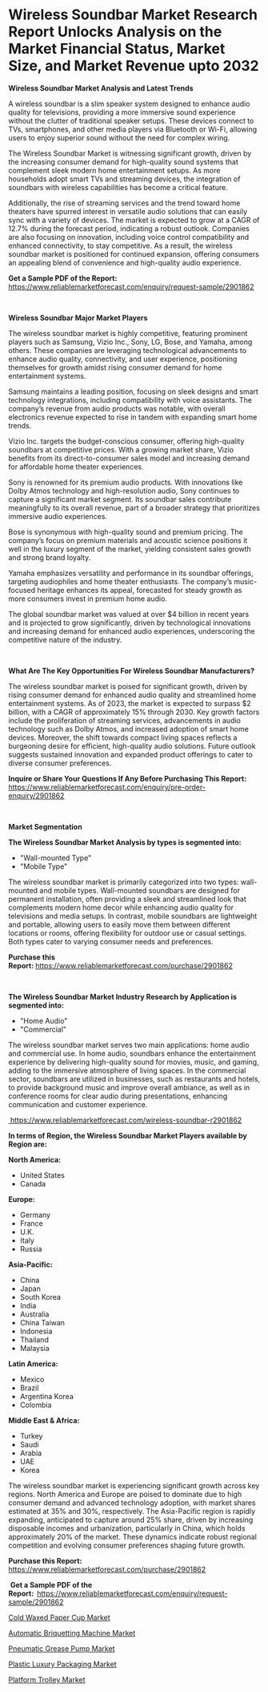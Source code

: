<p><h1>Wireless Soundbar Market Research Report Unlocks Analysis on the Market Financial Status, Market Size, and Market Revenue upto 2032</h1></p><p><strong>Wireless Soundbar Market Analysis and Latest Trends</strong></p>
<p><p>A wireless soundbar is a slim speaker system designed to enhance audio quality for televisions, providing a more immersive sound experience without the clutter of traditional speaker setups. These devices connect to TVs, smartphones, and other media players via Bluetooth or Wi-Fi, allowing users to enjoy superior sound without the need for complex wiring.</p><p>The Wireless Soundbar Market is witnessing significant growth, driven by the increasing consumer demand for high-quality sound systems that complement sleek modern home entertainment setups. As more households adopt smart TVs and streaming devices, the integration of soundbars with wireless capabilities has become a critical feature. </p><p>Additionally, the rise of streaming services and the trend toward home theaters have spurred interest in versatile audio solutions that can easily sync with a variety of devices. The market is expected to grow at a CAGR of 12.7% during the forecast period, indicating a robust outlook. Companies are also focusing on innovation, including voice control compatibility and enhanced connectivity, to stay competitive. As a result, the wireless soundbar market is positioned for continued expansion, offering consumers an appealing blend of convenience and high-quality audio experience.</p></p>
<p><strong>Get a Sample PDF of the Report:&nbsp;</strong> <a href="https://www.reliablemarketforecast.com/enquiry/request-sample/2901862?utm_campaign=1130&utm_medium=2&utm_source=Github&utm_content=ia&utm_term=16032025&utm_id=wireless-soundbar">https://www.reliablemarketforecast.com/enquiry/request-sample/2901862</a></p>
<p>&nbsp;</p>
<p><strong>Wireless Soundbar Major Market Players</strong></p>
<p><p>The wireless soundbar market is highly competitive, featuring prominent players such as Samsung, Vizio Inc., Sony, LG, Bose, and Yamaha, among others. These companies are leveraging technological advancements to enhance audio quality, connectivity, and user experience, positioning themselves for growth amidst rising consumer demand for home entertainment systems.</p><p>Samsung maintains a leading position, focusing on sleek designs and smart technology integrations, including compatibility with voice assistants. The company’s revenue from audio products was notable, with overall electronics revenue expected to rise in tandem with expanding smart home trends.</p><p>Vizio Inc. targets the budget-conscious consumer, offering high-quality soundbars at competitive prices. With a growing market share, Vizio benefits from its direct-to-consumer sales model and increasing demand for affordable home theater experiences.</p><p>Sony is renowned for its premium audio products. With innovations like Dolby Atmos technology and high-resolution audio, Sony continues to capture a significant market segment. Its soundbar sales contribute meaningfully to its overall revenue, part of a broader strategy that prioritizes immersive audio experiences.</p><p>Bose is synonymous with high-quality sound and premium pricing. The company’s focus on premium materials and acoustic science positions it well in the luxury segment of the market, yielding consistent sales growth and strong brand loyalty.</p><p>Yamaha emphasizes versatility and performance in its soundbar offerings, targeting audiophiles and home theater enthusiasts. The company’s music-focused heritage enhances its appeal, forecasted for steady growth as more consumers invest in premium home audio.</p><p>The global soundbar market was valued at over $4 billion in recent years and is projected to grow significantly, driven by technological innovations and increasing demand for enhanced audio experiences, underscoring the competitive nature of the industry.</p></p>
<p>&nbsp;</p>
<p><strong>What Are The Key Opportunities For Wireless Soundbar Manufacturers?</strong></p>
<p><p>The wireless soundbar market is poised for significant growth, driven by rising consumer demand for enhanced audio quality and streamlined home entertainment systems. As of 2023, the market is expected to surpass $2 billion, with a CAGR of approximately 15% through 2030. Key growth factors include the proliferation of streaming services, advancements in audio technology such as Dolby Atmos, and increased adoption of smart home devices. Moreover, the shift towards compact living spaces reflects a burgeoning desire for efficient, high-quality audio solutions. Future outlook suggests sustained innovation and expanded product offerings to cater to diverse consumer preferences.</p></p>
<p><strong>Inquire or Share Your Questions If Any Before Purchasing This Report:</strong> <a href="https://www.reliablemarketforecast.com/enquiry/pre-order-enquiry/2901862?utm_campaign=1130&utm_medium=2&utm_source=Github&utm_content=ia&utm_term=16032025&utm_id=wireless-soundbar">https://www.reliablemarketforecast.com/enquiry/pre-order-enquiry/2901862</a></p>
<p>&nbsp;</p>
<p><strong>Market Segmentation</strong></p>
<p><strong>The Wireless Soundbar Market Analysis by types is segmented into:</strong></p>
<p><ul><li>"Wall-mounted Type"</li><li>"Mobile Type"</li></ul></p>
<p><p>The wireless soundbar market is primarily categorized into two types: wall-mounted and mobile types. Wall-mounted soundbars are designed for permanent installation, often providing a sleek and streamlined look that complements modern home decor while enhancing audio quality for televisions and media setups. In contrast, mobile soundbars are lightweight and portable, allowing users to easily move them between different locations or rooms, offering flexibility for outdoor use or casual settings. Both types cater to varying consumer needs and preferences.</p></p>
<p><strong>Purchase this Report:&nbsp;</strong><a href="https://www.reliablemarketforecast.com/purchase/2901862?utm_campaign=1130&utm_medium=2&utm_source=Github&utm_content=ia&utm_term=16032025&utm_id=wireless-soundbar">https://www.reliablemarketforecast.com/purchase/2901862</a></p>
<p>&nbsp;</p>
<p><strong>The Wireless Soundbar Market Industry Research by Application is segmented into:</strong></p>
<p><ul><li>"Home Audio"</li><li>"Commercial"</li></ul></p>
<p><p>The wireless soundbar market serves two main applications: home audio and commercial use. In home audio, soundbars enhance the entertainment experience by delivering high-quality sound for movies, music, and gaming, adding to the immersive atmosphere of living spaces. In the commercial sector, soundbars are utilized in businesses, such as restaurants and hotels, to provide background music and improve overall ambiance, as well as in conference rooms for clear audio during presentations, enhancing communication and customer experience.</p></p>
<p><a href="https://www.reliablemarketforecast.com/wireless-soundbar-r2901862?utm_campaign=1130&utm_medium=2&utm_source=Github&utm_content=ia&utm_term=16032025&utm_id=wireless-soundbar">&nbsp;https://www.reliablemarketforecast.com/wireless-soundbar-r2901862</a></p>
<p><strong>In terms of Region, the Wireless Soundbar Market Players available by Region are:</strong></p>
<p>
    <p> <strong> North America: </strong>
        <ul>
            <li>United States</li>
            <li>Canada</li>
        </ul>
        </p> 
    <p> <strong> Europe: </strong>
        <ul>
            <li>Germany</li>
            <li>France</li>
            <li>U.K.</li>
            <li>Italy</li>
            <li>Russia</li>
        </ul>
        </p> 
    <p> <strong> Asia-Pacific: </strong>
        <ul>
            <li>China</li>
            <li>Japan</li>
            <li>South Korea</li>
            <li>India</li>
            <li>Australia</li>
            <li>China Taiwan</li>
            <li>Indonesia</li>
            <li>Thailand</li>
            <li>Malaysia</li>
        </ul>
        </p> 
    <p> <strong> Latin America: </strong>
        <ul>
            <li>Mexico</li>
            <li>Brazil</li>
            <li>Argentina Korea</li>
            <li>Colombia</li>
        </ul>
        </p> 
    <p> <strong> Middle East & Africa: </strong>
        <ul>
            <li>Turkey</li>
            <li>Saudi</li>
            <li>Arabia</li>
            <li>UAE</li>
            <li>Korea</li>
        </ul>
    </p>
    </p>
<p><p>The wireless soundbar market is experiencing significant growth across key regions. North America and Europe are poised to dominate due to high consumer demand and advanced technology adoption, with market shares estimated at 35% and 30%, respectively. The Asia-Pacific region is rapidly expanding, anticipated to capture around 25% share, driven by increasing disposable incomes and urbanization, particularly in China, which holds approximately 20% of the market. These dynamics indicate robust regional competition and evolving consumer preferences shaping future growth.</p></p>
<p><strong>Purchase this Report: </strong><a href="https://www.reliablemarketforecast.com/purchase/2901862?utm_campaign=1130&utm_medium=2&utm_source=Github&utm_content=ia&utm_term=16032025&utm_id=wireless-soundbar">https://www.reliablemarketforecast.com/purchase/2901862</a></p>
<p>&nbsp;<strong>Get a Sample PDF of the Report:&nbsp;&nbsp;</strong><a href="https://www.reliablemarketforecast.com/enquiry/request-sample/2901862?utm_campaign=1130&utm_medium=2&utm_source=Github&utm_content=ia&utm_term=16032025&utm_id=wireless-soundbar">https://www.reliablemarketforecast.com/enquiry/request-sample/2901862</a></p>
<p><strong></strong></p>
<p><p><a href="https://github.com/ceranamaduvq/Market-Research-Report-List-1/blob/main/cold-waxed-paper-cup-market.md?utm_campaign=1130&utm_medium=2&utm_source=Github&utm_content=ia&utm_term=16032025&utm_id=wireless-soundbar">Cold Waxed Paper Cup Market</a></p><p><a href="https://github.com/heeildannas/Market-Research-Report-List-1/blob/main/automatic-briquetting-machine-market.md?utm_campaign=1130&utm_medium=2&utm_source=Github&utm_content=ia&utm_term=16032025&utm_id=wireless-soundbar">Automatic Briquetting Machine Market</a></p><p><a href="https://github.com/sibellanikmn/Market-Research-Report-List-1/blob/main/pneumatic-grease-pump-market.md?utm_campaign=1130&utm_medium=2&utm_source=Github&utm_content=ia&utm_term=16032025&utm_id=wireless-soundbar">Pneumatic Grease Pump Market</a></p><p><a href="https://github.com/geresalgieaz/Market-Research-Report-List-1/blob/main/plastic-luxury-packaging-market.md?utm_campaign=1130&utm_medium=2&utm_source=Github&utm_content=ia&utm_term=16032025&utm_id=wireless-soundbar">Plastic Luxury Packaging Market</a></p><p><a href="https://github.com/astadtetcha28/Market-Research-Report-List-1/blob/main/platform-trolley-market.md?utm_campaign=1130&utm_medium=2&utm_source=Github&utm_content=ia&utm_term=16032025&utm_id=wireless-soundbar">Platform Trolley Market</a></p></p>
